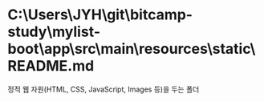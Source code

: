 # C:\Users\JYH\git\bitcamp-study\mylist-boot\app\src\main\resources\static\README.md

정적 웹 자원(HTML, CSS, JavaScript, Images 등)을 두는 폴더
